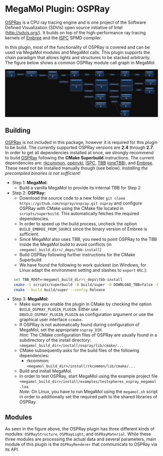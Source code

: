 # MegaMol Plugin: OSPRay

[OSPRay](http://ospray.org) is a CPU ray tracing engine and is one project of the Software Defined Visualization (SDVis) open source initiative of Intel (http://sdvis.org/).
It builds on top of the high-performance ray tracing kernels of [Embree](https://embree.github.io/) and the [ISPC](https://ispc.github.io/) SPMD compiler.

In this plugin, most of the functionality of OSPRay is covered and can be used via MegaMol modules and MegaMol calls.
This plugin supports the chain paradigm that allows lights and structures to be stacked arbitrarily.
The figure below shows a common OSPRay module call graph in MegaMol.

![](ospray_configurator.png)


## Building

[OSPRay](http://ospray.org) is not included in this package, however it is required for this plugin to be build.
The currently supported OSPRay versions are **2.4** through **2.7**.
In order to get all dependencies installed at once, we strongly recommend to build [OSPRay](https://www.ospray.org/downloads.html) following the **CMake Superbuild** instructions.
The current dependencies are: [rkcommon](https://github.com/ospray/rkcommon), [openvkl](https://www.openvkl.org/), [ISPC](https://ispc.github.io/), [TBB](https://www.threadingbuildingblocks.org/) ([oneTBB](https://github.com/oneapi-src/oneTBB)), and [Embree](https://embree.github.io/). These need not be installed manually though (see below).
*Installing the precompiled binaries is not sufficient!*

- Step 1: **MegaMol:**
  - Build a vanilla MegaMol to provide its internal TBB for Step 2
- Step 2: **OSPRay:** 
    - Download the source code to a new folder `git clone https://github.com/ospray/ospray.git ospray` and configure OSPRay with CMake using the CMake file located in `scripts/superbuild`. This automatically fetches the required dependencies.
    - In order to speed up the build process, uncheck the option `BUILD_EMBREE_FROM_SOURCE` since the binary version of Embree is sufficient.
    - Since MegaMol also uses TBB, you need to point OSPRay to the TBB inside the MegaMol build to avoid conflicts (in ```<megamol_build_dir>/_deps/tbb-install```)
    - Build OSPRay following further instructions for the CMake Superbuild
    - We have found the following to work quickest (on Windows, for Linux adapt the environment setting and slashes to ```export``` etc.):
```bash
    set TBB_ROOT=<megamol_build_dir>\_deps\tbb-install
    cmake -S scripts/superbuild -B build/super -D DOWNLOAD_TBB=false -D BUILD_EMBREE_FROM_SOURCE=false -D CMAKE_INSTALL_PREFIX=build/super/install -D CMAKE_BUILD_TYPE=Release -G Ninja
    cmake --build build/super --config Release
```

- Step 3: **MegaMol:** 
    - Make sure you enable the plugin in CMake by checking the option `BUILD_OSPRAY_PLUGIN_PLUGIN`.
    Either use `-DBUILD_OSPRAY_PLUGIN_PLUGIN` as configuration argument or use the graphical user interface `ccmake`.
    - If OSPRay is not automatically found during configuration of MegaMol, set the appropriate `ospray_DIR`.  
    *Hint:* The CMake configuration files of OSPRay are usually found in a subdirectory of the install directory: `<megamol_build_dir>/install/ospray/lib/cmake/...`
    - CMake subsequently asks for the build files of the following dependencies:
        - rkcommon: `<megamol_build_dir>/install/rkcommon/lib/cmake/...`
    - Build and install MegaMol. 
    - In order to test OSPRay, start MegaMol using the example project file `<megamol_build_dir>/install/examples/testspheres_ospray_megamol.lua`.  
    *Note:* On Linux, you have to run MegaMol using the `megamol.sh` script in order to additionally set the required path to the shared libraries of OSPRay.

## Modules

As seen in the figure above, the OSPRay plugin has three different kinds of modules: `OSPRayStructure`, `OSPRayLight`, and  `OSPRayMaterial`.
While these three modules are processing the actual data and several parameters, main module of this plugin is the `OSPRayRenderer` that communicats to OSPRay via its API.
